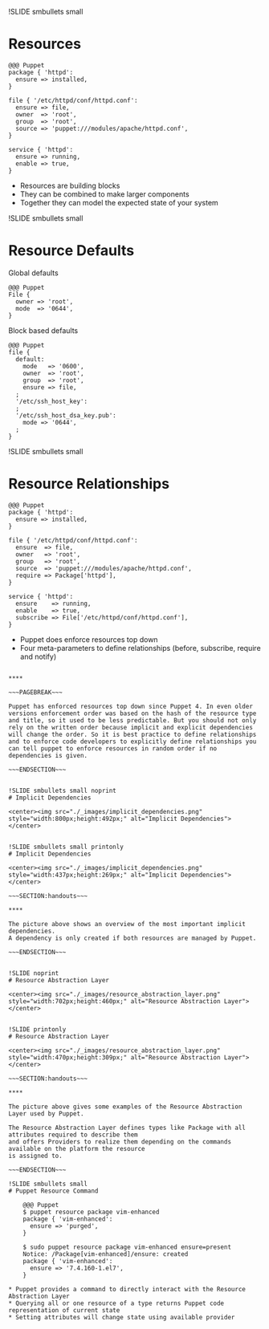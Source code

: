 !SLIDE smbullets small
# Resources

    @@@ Puppet
    package { 'httpd':
      ensure => installed,
    }

    file { '/etc/httpd/conf/httpd.conf':
      ensure => file,
      owner  => 'root',
      group  => 'root',
      source => 'puppet:///modules/apache/httpd.conf',
    }

    service { 'httpd':
      ensure => running,
      enable => true,
    }

* Resources are building blocks
* They can be combined to make larger components
* Together they can model the expected state of your system


!SLIDE smbullets small
# Resource Defaults

Global defaults

    @@@ Puppet
    File {
      owner => 'root',
      mode  => '0644',
    }

Block based defaults

    @@@ Puppet
    file {
      default:
        mode   => '0600',
        owner  => 'root',
        group  => 'root',
        ensure => file,
      ;
      '/etc/ssh_host_key':
      ;
      '/etc/ssh_host_dsa_key.pub':
        mode => '0644',
      ;
    }



!SLIDE smbullets small
# Resource Relationships

    @@@ Puppet
    package { 'httpd':
      ensure => installed,
    }

    file { '/etc/httpd/conf/httpd.conf':
      ensure  => file,
      owner   => 'root',
      group   => 'root',
      source  => 'puppet:///modules/apache/httpd.conf',
      require => Package['httpd'],
    }

    service { 'httpd':
      ensure    => running,
      enable    => true,
      subscribe => File['/etc/httpd/conf/httpd.conf'],
    }

* Puppet does enforce resources top down
* Four meta-parameters to define relationships (before, subscribe, require and notify)

~~~SECTION:handouts~~~

****

~~~PAGEBREAK~~~

Puppet has enforced resources top down since Puppet 4. In even older versions enforcement order was based on the hash of the resource type and title, so it used to be less predictable. But you should not only rely on the written order because implicit and explicit dependencies will change the order. So it is best practice to define relationships and to enforce code developers to explicitly define relationships you can tell puppet to enforce resources in random order if no dependencies is given.

~~~ENDSECTION~~~


!SLIDE smbullets small noprint
# Implicit Dependencies

<center><img src="./_images/implicit_dependencies.png" style="width:800px;height:492px;" alt="Implicit Dependencies"></center>


!SLIDE smbullets small printonly
# Implicit Dependencies

<center><img src="./_images/implicit_dependencies.png" style="width:437px;height:269px;" alt="Implicit Dependencies"></center>

~~~SECTION:handouts~~~

****

The picture above shows an overview of the most important implicit dependencies.
A dependency is only created if both resources are managed by Puppet.

~~~ENDSECTION~~~


!SLIDE noprint
# Resource Abstraction Layer

<center><img src="./_images/resource_abstraction_layer.png" style="width:702px;height:460px;" alt="Resource Abstraction Layer"></center>


!SLIDE printonly
# Resource Abstraction Layer

<center><img src="./_images/resource_abstraction_layer.png" style="width:470px;height:309px;" alt="Resource Abstraction Layer"></center>

~~~SECTION:handouts~~~

****

The picture above gives some examples of the Resource Abstraction Layer used by Puppet.

The Resource Abstraction Layer defines types like Package with all attributes required to describe them
and offers Providers to realize them depending on the commands available on the platform the resource
is assigned to.

~~~ENDSECTION~~~

!SLIDE smbullets small
# Puppet Resource Command

    @@@ Puppet
    $ puppet resource package vim-enhanced
    package { 'vim-enhanced':
      ensure => 'purged',
    }

    $ sudo puppet resource package vim-enhanced ensure=present
    Notice: /Package[vim-enhanced]/ensure: created
    package { 'vim-enhanced':
      ensure => '7.4.160-1.el7',
    }

* Puppet provides a command to directly interact with the Resource Abstraction Layer
* Querying all or one resource of a type returns Puppet code representation of current state
* Setting attributes will change state using available provider
